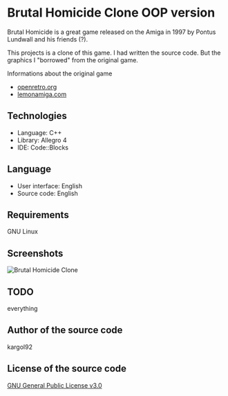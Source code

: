 Brutal Homicide Clone OOP version
=================================
Brutal Homicide is a great game released on the Amiga in 1997 by Pontus Lundwall and his friends (?).

This projects is a clone of this game. I had written the source code. But the graphics I "borrowed" from the original game.

Informations about the original game
* [openretro.org](https://openretro.org/game/62446dd9-123d-5fc3-837e-d812320ef397)
* [lemonamiga.com](http://www.lemonamiga.com/?game_id=2628)

Technologies
------------
* Language: C++
* Library: Allegro 4
* IDE: Code::Blocks

Language
--------
* User interface: English
* Source code: English

Requirements
------------
GNU Linux

Screenshots
-----------
![Brutal Homicide Clone](http://karol-kiersnowski.prv.pl/img/projects/brutal-homicide.png)

TODO
----
everything

Author of the source code
------
kargol92

License of the source code
-------
[GNU General Public License v3.0](https://github.com/kargol92/football-manager-cli/blob/master/LICENSE)
